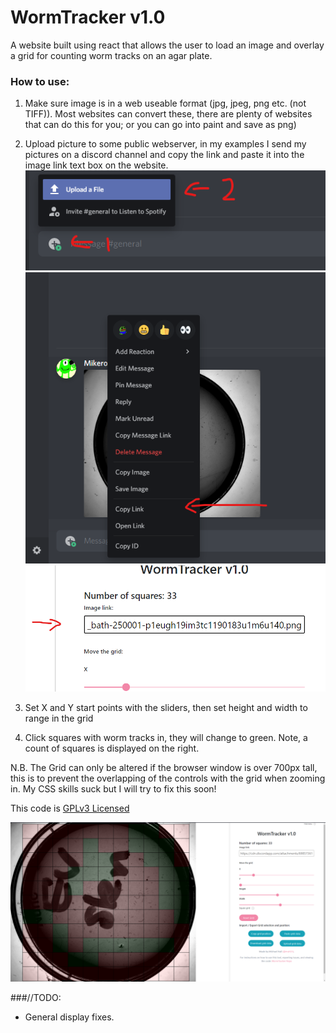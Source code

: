 # WormTracker v1.0


A website built using react that allows the user to load an image and overlay a grid for counting worm tracks on an agar plate.

### How to use:

1. Make sure image is in a web useable format (jpg, jpeg, png etc. (not TIFF)). Most websites can convert these, there are plenty of websites that can do this for you; or you can go into paint and save as png)
2. Upload picture to some public webserver, in my examples I send my pictures on a discord channel and copy the link and paste it into the image link text box on the website.
![Discord](/screenshots/2.png) ![Discord](/screenshots/3.png) ![Discord](/screenshots/4.png)

3. Set X and Y start points with the sliders, then set height and width to range in the grid
4. Click squares with worm tracks in, they will change to green. Note, a count of squares is displayed on the right.

N.B. The Grid can only be altered if the browser window is over 700px tall, this is to prevent the overlapping of the controls with the grid when zooming in. My CSS skills suck but I will try to fix this soon!

This code is [GPLv3 Licensed](https://github.com/mah51/WormTracker/blob/main/LICENSE)

![Screenshot of website](/screenshots/1.png)

###//TODO:
- General display fixes. 



